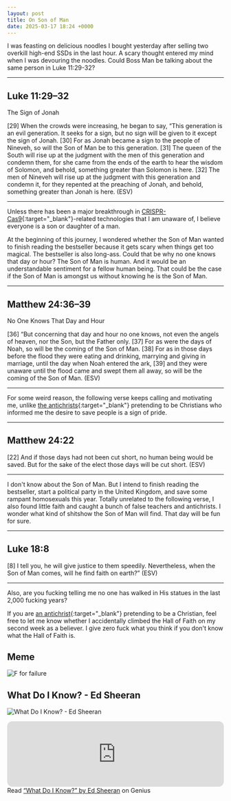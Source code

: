 ```yaml
---
layout: post
title: On Son of Man
date: 2025-03-17 18:24 +0000
---
```


I was feasting on delicious noodles I bought yesterday after selling two overkill high-end SSDs in the last hour. A scary thought entered my mind when I was devouring the noodles. Could Boss Man be talking about the same person in Luke 11:29-32?

---

## Luke 11:29–32

The Sign of Jonah

[29] When the crowds were increasing, he began to say, “This generation is an evil generation. It seeks for a sign, but no sign will be given to it except the sign of Jonah. [30] For as Jonah became a sign to the people of Nineveh, so will the Son of Man be to this generation. [31] The queen of the South will rise up at the judgment with the men of this generation and condemn them, for she came from the ends of the earth to hear the wisdom of Solomon, and behold, something greater than Solomon is here. [32] The men of Nineveh will rise up at the judgment with this generation and condemn it, for they repented at the preaching of Jonah, and behold, something greater than Jonah is here. (ESV)

---

Unless there has been a major breakthrough in [CRISPR-Cas9](https://en.wikipedia.org/wiki/CRISPR_gene_editing){:target="_blank"}-related technologies that I am unaware of, I believe everyone is a son or daughter of a man.

At the beginning of this journey, I wondered whether the Son of Man wanted to finish reading the bestseller because it gets scary when things get too magical. The bestseller is also long-ass. Could that be why no one knows that day or hour? The Son of Man is human. And it would be an understandable sentiment for a fellow human being. That could be the case if the Son of Man is amongst us without knowing he is the Son of Man.

---

## Matthew 24:36–39

No One Knows That Day and Hour

[36] “But concerning that day and hour no one knows, not even the angels of heaven, nor the Son, but the Father only. [37] For as were the days of Noah, so will be the coming of the Son of Man. [38] For as in those days before the flood they were eating and drinking, marrying and giving in marriage, until the day when Noah entered the ark, [39] and they were unaware until the flood came and swept them all away, so will be the coming of the Son of Man. (ESV)

---

For some weird reason, the following verse keeps calling and motivating me, unlike [the antichrists](../on-revelation-13/#antichrist-not-christian){:target="_blank"} pretending to be Christians who informed me the desire to save people is a sign of pride.

---

## Matthew 24:22

[22] And if those days had not been cut short, no human being would be saved. But for the sake of the elect those days will be cut short. (ESV)

---

I don't know about the Son of Man. But I intend to finish reading the bestseller, start a political party in the United Kingdom, and save some rampant homosexuals this year. Totally unrelated to the following verse, I also found little faith and caught a bunch of false teachers and antichrists. I wonder what kind of shitshow the Son of Man will find. That day will be fun for sure.

---

## Luke 18:8

[8] I tell you, he will give justice to them speedily. Nevertheless, when the Son of Man comes, will he find faith on earth?” (ESV)

---

Also, are you fucking telling me no one has walked in His statues in the last 2,000 fucking years?

If you are [an antichrist](../on-revelation-13/#antichrist-not-christian){:target="_blank"} pretending to be a Christian, feel free to let me know whether I accidentally climbed the Hall of Faith on my second week as a believer. I give zero fuck what you think if you don't know what the Hall of Faith is.

## Meme

![F for failure](/d15b2d9925fb70e0628ee8749b878326.jpeg)

## What Do I Know? - Ed Sheeran

![What Do I Know? - Ed Sheeran](/eaz8vwgfeWp5AQCdBP.png)

<iframe style="border-radius:12px" src="https://open.spotify.com/embed/track/2pJZ1v8HezrAoZ0Fhzby92?utm_source=generator&theme=0" width="100%" height="152" frameBorder="0" allowfullscreen="" allow="autoplay; clipboard-write; encrypted-media; fullscreen; picture-in-picture" loading="lazy"></iframe>

<div id='rg_embed_link_2953771' class='rg_embed_link' data-song-id='2953771'>Read <a href='https://genius.com/Ed-sheeran-what-do-i-know-lyrics'>“What Do I Know?” by Ed Sheeran</a> on Genius</div> <script crossorigin src='https://genius.com/songs/2953771/embed.js'></script>

